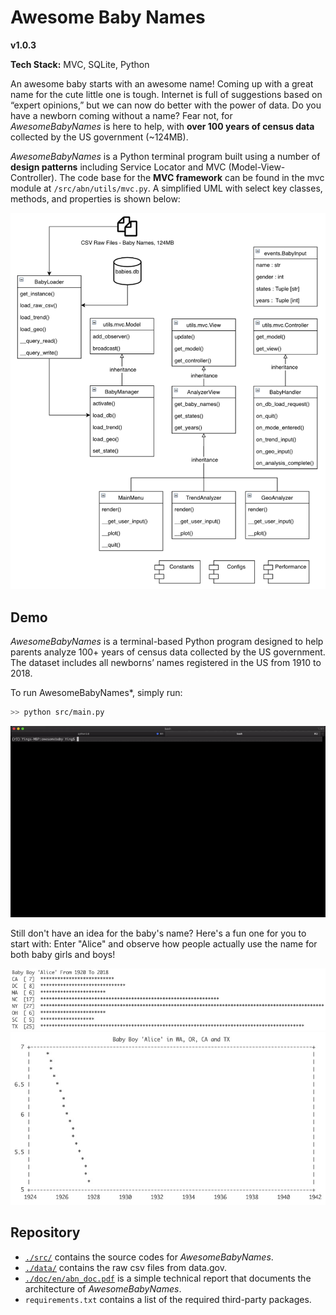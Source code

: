 # Awesome Baby Names

**v1.0.3**

**Tech Stack:** MVC, SQLite, Python

An awesome baby starts with an awesome name! Coming up with a great name for the cute little one is tough. Internet is full of suggestions based on “expert opinions,” but we can now do better with the power of data. Do you have a newborn coming without a name? Fear not, for *AwesomeBabyNames* is here to help, with **over 100 years of census data** collected by the US government (~124MB).

*AwesomeBabyNames* is a Python terminal program built using a number of **design patterns** including Service Locator and MVC (Model-View-Controller). The code base for the **MVC framework** can be found in the  mvc module at `/src/abn/utils/mvc.py`. A simplified UML with select key classes, methods, and properties is shown below:

<p align="center"><img src="./img/uml.png" width="800"/></p>

## Demo

*AwesomeBabyNames* is a terminal-based Python program designed to help parents analyze 100+ years of census data collected by the US government. The dataset includes all newborns’ names registered in the US from 1910 to 2018.    

To run AwesomeBabyNames*, simply run:

```bash
>> python src/main.py
```

![Demo](./img/AwesomeBabyNames_demo_full_window.gif)

Still don't have an idea for the baby's name? Here's a fun one for you to start with: Enter "Alice" and observe how people actually use the name for both baby girls and boys!

<img src='./img/analysis_alice_time.jpg' width='770'/>

<img src='./img/analysis_alice.jpg' width='700'/>

## Repository

- [`./src/`](./src) contains the source codes for *AwesomeBabyNames*.
- [`./data/`](./data) contains the raw csv files from data.gov.
- [`./doc/en/abn_doc.pdf`](./doc/en/abn_doc.pdf) is a simple technical report that documents the architecture of *AwesomeBabyNames*.
- `requirements.txt` contains a list of the required third-party packages.  

